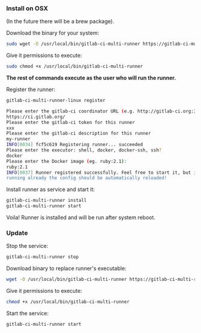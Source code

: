 ### Install on OSX

(In the future there will be a brew package).

Download the binary for your system:

```bash
sudo wget -O /usr/local/bin/gitlab-ci-multi-runner https://gitlab-ci-multi-runner-downloads.s3.amazonaws.com/latest/binaries/gitlab-ci-multi-runner-darwin-amd64
```

Give it permissions to execute:

```bash
sudo chmod +x /usr/local/bin/gitlab-ci-multi-runner
```

**The rest of commands execute as the user who will run the runner.**

Register the runner:
```bash
gitlab-ci-multi-runner-linux register

Please enter the gitlab-ci coordinator URL (e.g. http://gitlab-ci.org:3000/ )
https://ci.gitlab.org/
Please enter the gitlab-ci token for this runner
xxx
Please enter the gitlab-ci description for this runner
my-runner
INFO[0034] fcf5c619 Registering runner... succeeded
Please enter the executor: shell, docker, docker-ssh, ssh?
docker
Please enter the Docker image (eg. ruby:2.1):
ruby:2.1
INFO[0037] Runner registered successfully. Feel free to start it, but if it's
running already the config should be automatically reloaded!
```

Install runner as service and start it:

```bash
gitlab-ci-multi-runner install
gitlab-ci-multi-runner start
```

Voila! Runner is installed and will be run after system reboot.

### Update

Stop the service:

```bash
gitlab-ci-multi-runner stop
```

Download binary to replace runner's executable:

```bash
wget -O /usr/local/bin/gitlab-ci-multi-runner https://gitlab-ci-multi-runner-downloads.s3.amazonaws.com/latest/binaries/gitlab-ci-multi-runner-darwin-amd64
```

Give it permissions to execute:

```bash
chmod +x /usr/local/bin/gitlab-ci-multi-runner
```

Start the service:

```bash
gitlab-ci-multi-runner start
```
